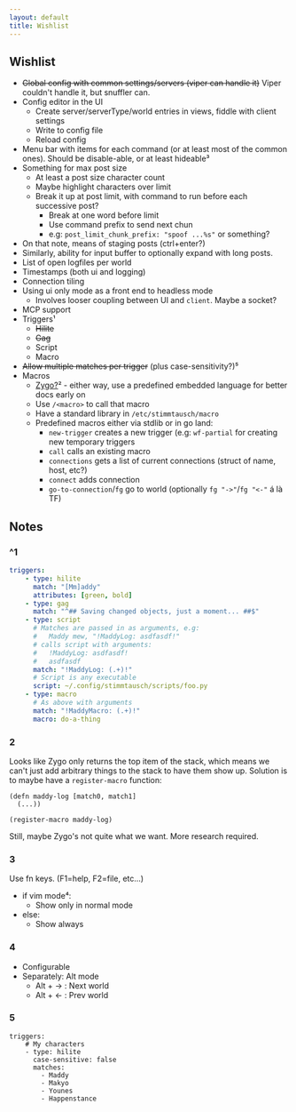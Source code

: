 ```yaml
---
layout: default
title: Wishlist
---
```


## Wishlist

* ~~Global config with common settings/servers (viper can handle it)~~ Viper couldn't handle it, but snuffler can.
* Config editor in the UI
    * Create server/serverType/world entries in views, fiddle with client settings
    * Write to config file
    * Reload config
* Menu bar with items for each command (or at least most of the common ones). Should be disable-able, or at least hideable³
* Something for max post size
    * At least a post size character count
    * Maybe highlight characters over limit
    * Break it up at post limit, with command to run before each successive post?
        * Break at one word before limit
        * Use command prefix to send next chun
        * e.g: `post_limit_chunk_prefix: "spoof ...%s"` or something?
* On that note, means of staging posts (ctrl+enter?)
* Similarly, ability for input buffer to optionally expand with long posts.
* List of open logfiles per world
* Timestamps (both ui and logging)
* Connection tiling
* Using ui only mode as a front end to headless mode
    * Involves looser coupling between UI and `client`. Maybe a socket?
* MCP support
* Triggers¹
    * ~~Hilite~~
    * ~~Gag~~
    * Script
    * Macro
* ~~Allow multiple matches per trigger~~ (plus case-sensitivity?)⁵
* Macros
    * [Zygo?](https://github.com/glycerine/zygomys)² - either way, use a predefined embedded language for better docs early on
    * Use `/<macro>` to call that macro
    * Have a standard library in `/etc/stimmtausch/macro`
    * Predefined macros either via stdlib or in go land:
        * `new-trigger` creates a new trigger (e.g: `wf-partial` for creating new temporary triggers
        * `call` calls an existing macro
        * `connections` gets a list of current connections (struct of name, host, etc?)
        * `connect` adds connection
        * `go-to-connection`/`fg` go to world (optionally `fg "->"`/`fg "<-"` á là TF)


## Notes

### ^1

```yaml
triggers:
    - type: hilite
      match: "[Mm]addy"
      attributes: [green, bold]
    - type: gag
      match: "^## Saving changed objects, just a moment... ##$"
    - type: script
      # Matches are passed in as arguments, e.g:
      #   Maddy mew, "!MaddyLog: asdfasdf!"
      # calls script with arguments:
      #   !MaddyLog: asdfasdf!
      #   asdfasdf
      match: "!MaddyLog: (.+)!"
      # Script is any executable
      script: ~/.config/stimmtausch/scripts/foo.py
    - type: macro
      # As above with arguments
      match: "!MaddyMacro: (.+)!"
      macro: do-a-thing
```

### 2

Looks like Zygo only returns the top item of the stack, which means we can't just add arbitrary things to the stack to have them show up. Solution is to maybe have a `register-macro` function:

```zygo
(defn maddy-log [match0, match1]
  (...))

(register-macro maddy-log)
```

Still, maybe Zygo's not quite what we want. More research required.

### 3

Use fn keys. (F1=help, F2=file, etc...)

* if vim mode⁴:
    * Show only in normal mode
* else:
    * Show always

### 4

* Configurable
* Separately: Alt mode
    * Alt + → : Next world
    * Alt + ← : Prev world

### 5

```
triggers:
    # My characters
    - type: hilite
      case-sensitive: false
      matches:
        - Maddy
        - Makyo
        - Younes
        - Happenstance
